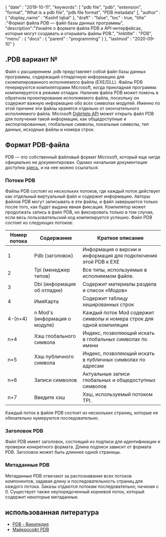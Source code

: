 {
  "date" : "2019-10-11",
  "keywords": [ "pdb file", "pdb", "extension", "format", "What is a pdb file", "pdb file format", "PDB metadata" ],
  "author" : {
    "display_name" : "Kashif Iqbal"
},
  "draft" : "false",
  "toc" : true,
  "title" :"Формат файла PDB — файл базы данных программы",
  "description":"Узнайте о формате файла PDB и API-интерфейсах, которые могут создавать и открывать файлы PDB.",
  "linktitle" : "PDB",
  "menu" : {
    "docs" : {
      "parent" : "programming"
}
},
  "lastmod" : "2020-09-10"
}

## .PDB вариант №

Файл с расширением .pdb представляет собой файл базы данных программы, содержащий отладочную информацию для скомпилированного исполняемого файла (EXE/DLL). Файлы PDB генерируются компиляторами Microsoft, когда прикладная программа компилируется в режиме отладки. Наличие файла PDB может помочь в обратном проектировании исполняемого файла, поскольку он содержит важную информацию обо всех символах модулей. Именно по этой причине эти файлы хранятся отдельно от окончательного исполняемого файла. Microsoft [DgbHelp API](https://learn.microsoft.com/en-us/windows/win32/debug/dbghelp-functions) может открыть файл PDB для получения такой информации, как общедоступные и экспортированные, глобальные символы, локальные символы, тип данных, исходные файлы и номера строк.

## Формат PDB-файла

PDB — это собственный файловый формат Microsoft, который еще нигде официально не документирован. Однако начальная документация доступна [здесь](https://github.com/Microsoft/microsoft-pdb), и на нее можно ссылаться.

### Потоки PDB

Файлы PDB состоят из нескольких потоков, где каждый поток действует как отдельный виртуальный файл и содержит информацию. Авторы файлов PDB могут записывать в эти файлы, и файл завершается только после того, как будет выдана явная фиксация. Компилятор может продолжать запись в файл PDB, но фиксировать только в том случае, если весь пользовательский код компилируется успешно. Файл PDB состоит из следующих потоков:

|Номер потока |Содержание |Краткое описание|
---|---|---|
|1| Pdb (заголовок) |Информация о версии и информация для подключения этой PDB к EXE|
|2| Tpi (менеджер типов) |Все типы, используемые в исполняемом файле.|
|3| Dbi (информация об отладке) | Содержит материалы раздела и список «Модов» |
|4| ИмяКарта| Содержит таблицу хешированных строк|
|4-(n+4)| n Mod's (информация о модуле)| Каждый поток Mod содержит символы и номера строк для одной компиляции |
|n+4| Хэш глобального символа| Индекс, позволяющий искать в глобальных символах по имени|
|n+5| Хэш публичного символа| Индекс, позволяющий искать в публичных символах по адресам|
|n+6| Записи символов| Актуальные записи глобальных и общедоступных символов |
|n+7| Введите хэш| Хэш, используемый потоком TPI.|

Каждый поток в файле PDB состоит из нескольких страниц, которые не обязательно нумеруются последовательно.

### Заголовок PDB

Файл PDB имеет заголовок, состоящий из подписи для идентификации и проверки конкретного формата. Длина подписи зависит от формата PDB. Заголовок может быть длиннее одной страницы.

### Метаданные PDB
Метаданные PDB отвечают за распознавание всех потоков компонентов, задавая длину и последовательность страниц для каждого потока. Заказы отдаются потокам последовательно; начиная с 0. Существует также неупорядоченный корневой поток, который содержит некоторые метаданные.

## использованная литература
* [PDB - Википедия](https://en.wikipedia.org/wiki/Program_database)
* [Майкрософт PDB](https://github.com/Microsoft/microsoft-pdb)

